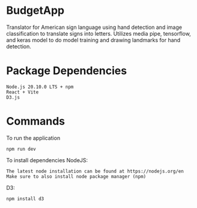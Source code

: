 # BudgetApp
Translator for American sign language using hand detection and image classification to translate signs into letters. Utilizes media pipe, tensorflow, and keras model to do model training and drawing landmarks for hand detection.

# Package Dependencies
```
Node.js 20.10.0 LTS + npm
React + Vite
D3.js
```

# Commands
To run the application
```
npm run dev
```

To install dependencies
NodeJS:
```
The latest node installation can be found at https://nodejs.org/en
Make sure to also install node package manager (npm)
```
D3:
```
npm install d3
```
